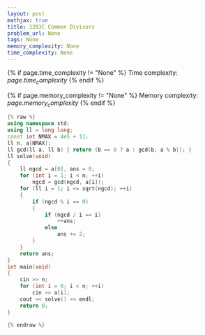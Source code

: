 ```yaml
---
layout: post
mathjax: true
title: 1203C Common Divisors
problem_url: None
tags: None
memory_complexity: None
time_complexity: None
---
```




{% if page.time_complexity != "None" %}
Time complexity: ${{ page.time_complexity }}$
{% endif %}

{% if page.memory_complexity != "None" %}
Memory complexity: ${{ page.memory_complexity }}$
{% endif %}

```cpp
{% raw %}
using namespace std;
using ll = long long;
const int NMAX = 4e5 + 11;
ll n, a[NMAX];
ll gcd(ll a, ll b) { return (b == 0 ? a : gcd(b, a % b)); }
ll solve(void)
{
    ll ngcd = a[0], ans = 0;
    for (int i = 1; i < n; ++i)
        ngcd = gcd(ngcd, a[i]);
    for (ll i = 1; i <= sqrt(ngcd); ++i)
    {
        if (ngcd % i == 0)
        {
            if (ngcd / i == i)
                ++ans;
            else
                ans += 2;
        }
    }
    return ans;
}
int main(void)
{
    cin >> n;
    for (int i = 0; i < n; ++i)
        cin >> a[i];
    cout << solve() << endl;
    return 0;
}

{% endraw %}
```
